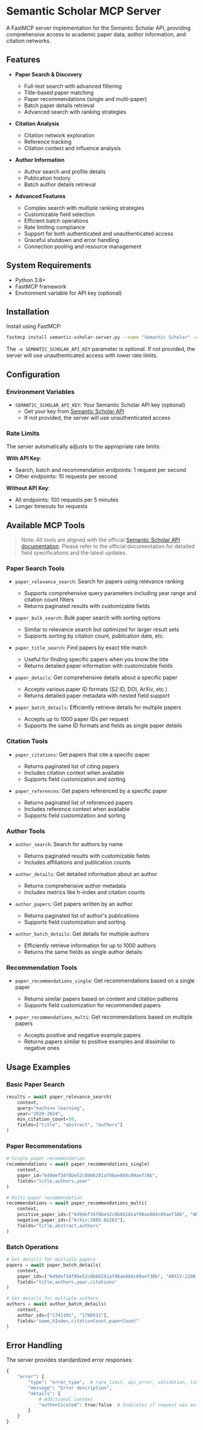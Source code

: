 # Semantic Scholar MCP Server

A FastMCP server implementation for the Semantic Scholar API, providing comprehensive access to academic paper data, author information, and citation networks.

## Features

- **Paper Search & Discovery**

  - Full-text search with advanced filtering
  - Title-based paper matching
  - Paper recommendations (single and multi-paper)
  - Batch paper details retrieval
  - Advanced search with ranking strategies

- **Citation Analysis**

  - Citation network exploration
  - Reference tracking
  - Citation context and influence analysis

- **Author Information**

  - Author search and profile details
  - Publication history
  - Batch author details retrieval

- **Advanced Features**
  - Complex search with multiple ranking strategies
  - Customizable field selection
  - Efficient batch operations
  - Rate limiting compliance
  - Support for both authenticated and unauthenticated access
  - Graceful shutdown and error handling
  - Connection pooling and resource management

## System Requirements

- Python 3.8+
- FastMCP framework
- Environment variable for API key (optional)

## Installation

Install using FastMCP:

```bash
fastmcp install semantic-scholar-server.py --name "Semantic Scholar" -e SEMANTIC_SCHOLAR_API_KEY=your-api-key
```

The `-e SEMANTIC_SCHOLAR_API_KEY` parameter is optional. If not provided, the server will use unauthenticated access with lower rate limits.

## Configuration

### Environment Variables

- `SEMANTIC_SCHOLAR_API_KEY`: Your Semantic Scholar API key (optional)
  - Get your key from [Semantic Scholar API](https://www.semanticscholar.org/product/api)
  - If not provided, the server will use unauthenticated access

### Rate Limits

The server automatically adjusts to the appropriate rate limits:

**With API Key**:

- Search, batch and recommendation endpoints: 1 request per second
- Other endpoints: 10 requests per second

**Without API Key**:

- All endpoints: 100 requests per 5 minutes
- Longer timeouts for requests

## Available MCP Tools

> Note: All tools are aligned with the official [Semantic Scholar API documentation](https://api.semanticscholar.org/api-docs/). Please refer to the official documentation for detailed field specifications and the latest updates.

### Paper Search Tools

- `paper_relevance_search`: Search for papers using relevance ranking

  - Supports comprehensive query parameters including year range and citation count filters
  - Returns paginated results with customizable fields

- `paper_bulk_search`: Bulk paper search with sorting options

  - Similar to relevance search but optimized for larger result sets
  - Supports sorting by citation count, publication date, etc.

- `paper_title_search`: Find papers by exact title match

  - Useful for finding specific papers when you know the title
  - Returns detailed paper information with customizable fields

- `paper_details`: Get comprehensive details about a specific paper

  - Accepts various paper ID formats (S2 ID, DOI, ArXiv, etc.)
  - Returns detailed paper metadata with nested field support

- `paper_batch_details`: Efficiently retrieve details for multiple papers
  - Accepts up to 1000 paper IDs per request
  - Supports the same ID formats and fields as single paper details

### Citation Tools

- `paper_citations`: Get papers that cite a specific paper

  - Returns paginated list of citing papers
  - Includes citation context when available
  - Supports field customization and sorting

- `paper_references`: Get papers referenced by a specific paper
  - Returns paginated list of referenced papers
  - Includes reference context when available
  - Supports field customization and sorting

### Author Tools

- `author_search`: Search for authors by name

  - Returns paginated results with customizable fields
  - Includes affiliations and publication counts

- `author_details`: Get detailed information about an author

  - Returns comprehensive author metadata
  - Includes metrics like h-index and citation counts

- `author_papers`: Get papers written by an author

  - Returns paginated list of author's publications
  - Supports field customization and sorting

- `author_batch_details`: Get details for multiple authors
  - Efficiently retrieve information for up to 1000 authors
  - Returns the same fields as single author details

### Recommendation Tools

- `paper_recommendations_single`: Get recommendations based on a single paper

  - Returns similar papers based on content and citation patterns
  - Supports field customization for recommended papers

- `paper_recommendations_multi`: Get recommendations based on multiple papers
  - Accepts positive and negative example papers
  - Returns papers similar to positive examples and dissimilar to negative ones

## Usage Examples

### Basic Paper Search

```python
results = await paper_relevance_search(
    context,
    query="machine learning",
    year="2020-2024",
    min_citation_count=50,
    fields=["title", "abstract", "authors"]
)
```

### Paper Recommendations

```python
# Single paper recommendation
recommendations = await paper_recommendations_single(
    context,
    paper_id="649def34f8be52c8b66281af98ae884c09aef38b",
    fields="title,authors,year"
)

# Multi-paper recommendation
recommendations = await paper_recommendations_multi(
    context,
    positive_paper_ids=["649def34f8be52c8b66281af98ae884c09aef38b", "ARXIV:2106.15928"],
    negative_paper_ids=["ArXiv:1805.02262"],
    fields="title,abstract,authors"
)
```

### Batch Operations

```python
# Get details for multiple papers
papers = await paper_batch_details(
    context,
    paper_ids=["649def34f8be52c8b66281af98ae884c09aef38b", "ARXIV:2106.15928"],
    fields="title,authors,year,citations"
)

# Get details for multiple authors
authors = await author_batch_details(
    context,
    author_ids=["1741101", "1780531"],
    fields="name,hIndex,citationCount,paperCount"
)
```

## Error Handling

The server provides standardized error responses:

```python
{
    "error": {
        "type": "error_type",  # rate_limit, api_error, validation, timeout
        "message": "Error description",
        "details": {
            # Additional context
            "authenticated": true/false  # Indicates if request was authenticated
        }
    }
}
```
